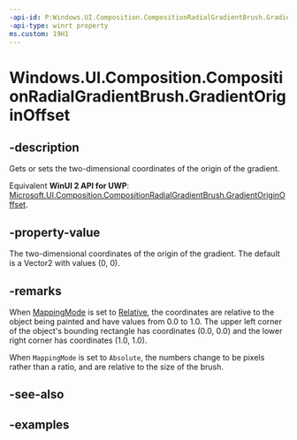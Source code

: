 ```yaml
---
-api-id: P:Windows.UI.Composition.CompositionRadialGradientBrush.GradientOriginOffset
-api-type: winrt property
ms.custom: 19H1
---
```


<!-- Property syntax.
public Vector2 GradientOriginOffset { get;  set; }
-->

# Windows.UI.Composition.CompositionRadialGradientBrush.GradientOriginOffset

## -description

Gets or sets the two-dimensional coordinates of the origin of the gradient.

Equivalent **WinUI 2 API for UWP**: [Microsoft.UI.Composition.CompositionRadialGradientBrush.GradientOriginOffset](/windows/winui/api/microsoft.ui.composition.compositionradialgradientbrush.gradientoriginoffset).

## -property-value

The two-dimensional coordinates of the origin of the gradient. The default is a Vector2 with values (0, 0).

## -remarks

When [MappingMode](compositiongradientbrush_mappingmode.md) is set to [Relative](compositionmappingmode.md), the coordinates are relative to the object being painted and have values from 0.0 to 1.0. The upper left corner of the object's bounding rectangle has coordinates (0.0, 0.0) and the lower right corner has coordinates (1.0, 1.0).

When `MappingMode` is set to `Absolute`, the numbers change to be pixels rather than a ratio, and are relative to the size of the brush.

## -see-also

## -examples

